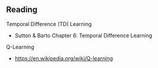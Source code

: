 ## Reading

Temporal Difference (TD) Learning
- Sutton & Barto Chapter 6: Temporal Difference Learning

Q-Learning  
- https://en.wikipedia.org/wiki/Q-learning


